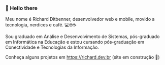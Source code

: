 ### 👋 Hello there

Meu nome é Richard Ditbenner, desenvolvedor web e mobile, movido a tecnologia, nerdices e café. 💻🤓☕️

Sou graduado em Análise e Desenvolvimento de Sistemas, pós-graduado em Informática na Educação e estou cursando pós-graduação em Conectividade e Tecnologias da Informação.

Conheça alguns projetos em https://richard.dev.br (site em construção 🚧)

<!--
**richardjhd/richardjhd** is a ✨ _special_ ✨ repository because its `README.md` (this file) appears on your GitHub profile.

Here are some ideas to get you started:

- 🔭 I’m currently working on ...
- 🌱 I’m currently learning ...
- 👯 I’m looking to collaborate on ...
- 🤔 I’m looking for help with ...
- 💬 Ask me about ...
- 📫 How to reach me: ...
- 😄 Pronouns: ...
- ⚡ Fun fact: ...
-->
